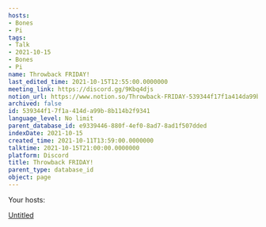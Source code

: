 ```yaml
---
hosts:
- Bones
- Pi
tags:
- Talk
- 2021-10-15
- Bones
- Pi
name: Throwback FRIDAY!
last_edited_time: 2021-10-15T12:55:00.0000000
meeting_link: https://discord.gg/9Kbq4djs
notion_url: https://www.notion.so/Throwback-FRIDAY-539344f17f1a414da99b8b114b2f9341
archived: false
id: 539344f1-7f1a-414d-a99b-8b114b2f9341
language_level: No limit
parent_database_id: e9339446-880f-4ef0-8ad7-8ad1f507dded
indexDate: 2021-10-15
created_time: 2021-10-11T13:59:00.0000000
talktime: 2021-10-15T21:00:00.0000000
platform: Discord
title: Throwback FRIDAY!
parent_type: database_id
object: page
---
```




Your hosts:

[Untitled](https://www.notion.so/482e61b02b9c4456b2b4fe86bb7544c6)   





